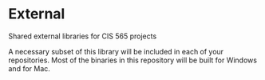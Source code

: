 External
========

Shared external libraries for CIS 565 projects

A necessary subset of this library will be included in each of your
repositories. Most of the binaries in this repository will be built for Windows
and for Mac.
